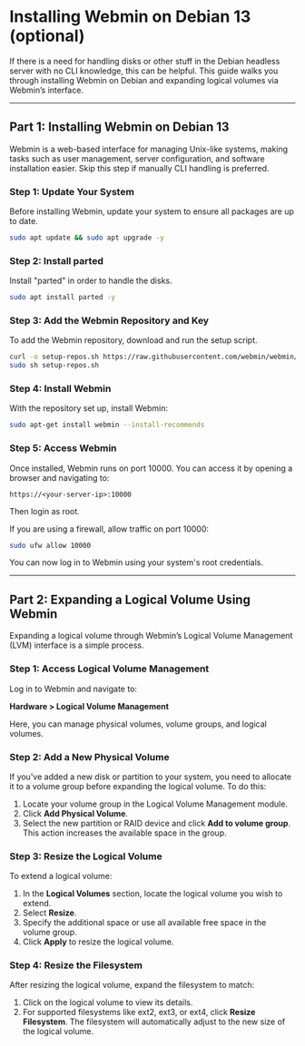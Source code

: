 # Installing Webmin on Debian 13 (optional)

If there is a need for handling disks or other stuff in the Debian headless server with no CLI knowledge, this can be helpful.
This guide walks you through installing Webmin on Debian and expanding logical volumes via Webmin’s interface.

---

## Part 1: Installing Webmin on Debian 13

Webmin is a web-based interface for managing Unix-like systems, making tasks such as user management, server configuration, and software installation easier. Skip this step if manually CLI handling is preferred.

### Step 1: Update Your System

Before installing Webmin, update your system to ensure all packages are up to date.

```bash
sudo apt update && sudo apt upgrade -y
```

### Step 2: Install parted

Install "parted" in order to handle the disks.

```bash
sudo apt install parted -y
```

### Step 3: Add the Webmin Repository and Key

To add the Webmin repository, download and run the setup script.

```bash
curl -o setup-repos.sh https://raw.githubusercontent.com/webmin/webmin/master/setup-repos.sh
sudo sh setup-repos.sh
```

### Step 4: Install Webmin

With the repository set up, install Webmin:

```bash
sudo apt-get install webmin --install-recommends
```

### Step 5: Access Webmin

Once installed, Webmin runs on port 10000. You can access it by opening a browser and navigating to:

```
https://<your-server-ip>:10000
```

Then login as root.

If you are using a firewall, allow traffic on port 10000:

```bash
sudo ufw allow 10000
```

You can now log in to Webmin using your system's root credentials.

---

## Part 2: Expanding a Logical Volume Using Webmin

Expanding a logical volume through Webmin’s Logical Volume Management (LVM) interface is a simple process.

### Step 1: Access Logical Volume Management

Log in to Webmin and navigate to:

**Hardware > Logical Volume Management**

Here, you can manage physical volumes, volume groups, and logical volumes.

### Step 2: Add a New Physical Volume

If you've added a new disk or partition to your system, you need to allocate it to a volume group before expanding the logical volume. To do this:
1. Locate your volume group in the Logical Volume Management module.
2. Click **Add Physical Volume**.
3. Select the new partition or RAID device and click **Add to volume group**. This action increases the available space in the group.

### Step 3: Resize the Logical Volume

To extend a logical volume:
1. In the **Logical Volumes** section, locate the logical volume you wish to extend.
2. Select **Resize**.
3. Specify the additional space or use all available free space in the volume group.
4. Click **Apply** to resize the logical volume.

### Step 4: Resize the Filesystem

After resizing the logical volume, expand the filesystem to match:
1. Click on the logical volume to view its details.
2. For supported filesystems like ext2, ext3, or ext4, click **Resize Filesystem**. The filesystem will automatically adjust to the new size of the logical volume.
